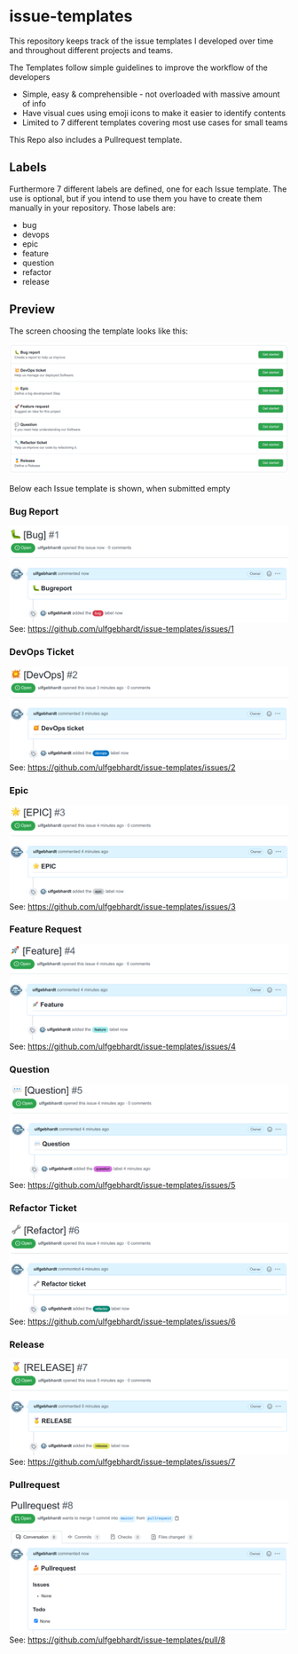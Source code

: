 # issue-templates

This repository keeps track of the issue templates I developed over time and throughout different projects and teams.

The Templates follow simple guidelines to improve the workflow of the developers
- Simple, easy & comprehensible - not overloaded with massive amount of info
- Have visual cues using emoji icons to make it easier to identify contents
- Limited to 7 different templates covering most use cases for small teams

This Repo also includes a Pullrequest template.

## Labels

Furthermore 7 different labels are defined, one for each Issue template. The use is optional, but if you intend to use them you have to create them manually in your repository. Those labels are:
- bug
- devops
- epic
- feature
- question
- refactor
- release

## Preview

The screen choosing the template looks like this:

![choose](docu/choose.png)

Below each Issue template is shown, when submitted empty

### Bug Report

![bug_report](docu/bug_report.png)
See: https://github.com/ulfgebhardt/issue-templates/issues/1

### DevOps Ticket

![devops_ticket](docu/devops_ticket.png)
See: https://github.com/ulfgebhardt/issue-templates/issues/2

### Epic

![epic](docu/epic.png)
See: https://github.com/ulfgebhardt/issue-templates/issues/3

### Feature Request

![feature_request](docu/feature_request.png)
See: https://github.com/ulfgebhardt/issue-templates/issues/4

### Question

![question](docu/question.png)
See: https://github.com/ulfgebhardt/issue-templates/issues/5

### Refactor Ticket

![refactor_ticket](docu/refactor_ticket.png)
See: https://github.com/ulfgebhardt/issue-templates/issues/6

### Release

![release](docu/release.png)
See: https://github.com/ulfgebhardt/issue-templates/issues/7

### Pullrequest

![pullrequest](docu/pullrequest.png)
See: https://github.com/ulfgebhardt/issue-templates/pull/8